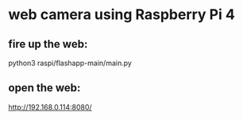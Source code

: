 # web camera using Raspberry Pi 4

## fire up the web:

python3 raspi/flashapp-main/main.py

## open the web:
http://192.168.0.114:8080/

